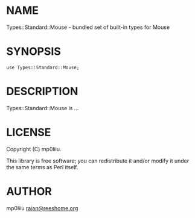 # NAME

Types::Standard::Mouse - bundled set of built-in types for Mouse

# SYNOPSIS

    use Types::Standard::Mouse;

# DESCRIPTION

Types::Standard::Mouse is ...

# LICENSE

Copyright (C) mp0liiu.

This library is free software; you can redistribute it and/or modify
it under the same terms as Perl itself.

# AUTHOR

mp0liiu <raian@reeshome.org>
